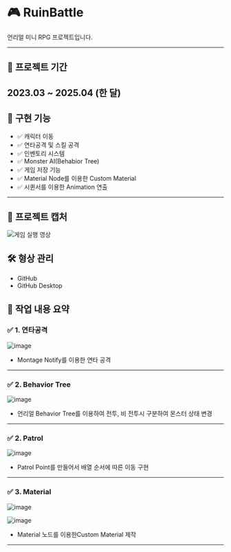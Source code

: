 # 🎮 RuinBattle

언리얼 미니 RPG 프로젝트입니다.


---

## 📆 프로젝트 기간  
**2023.03 ~ 2025.04** (한 달)
---


## 📌 구현 기능

- ✅ 캐릭터 이동 
- ✅ 연타공격 및 스킬 공격
- ✅ 인벤토리 시스템
- ✅ Monster AI(Behabior Tree)
- ✅ 게임 저장 기능
- ✅ Material Node를 이용한 Custom Material
- ✅ 시퀸서를 이용한 Animation 연출

---

## 📸 프로젝트 캡처

![게임 실행 영상](RuinBattle/RuinBattle.gif)



## 🛠️ 형상 관리  
- GitHub  
- GitHub Desktop


## 📌 작업 내용 요약

### ✅ 1. 연타공격
![image](https://github.com/user-attachments/assets/b9524513-f613-461a-b476-67fa7969500f)



- Montage Notify를 이용한 연타 공격

---

### ✅ 2. Behavior Tree 
![image](https://github.com/user-attachments/assets/072196c1-bf9e-40dc-92f9-4e1081d87e2f)


- 언리얼 Behavior Tree를 이용하여 전투, 비 전투시 구분하여 몬스터 상태 변경

---


### ✅ 2. Patrol

![image](https://github.com/user-attachments/assets/53129f49-4807-4e12-92d4-2d498d34c269)



- Patrol Point를 만들어서 배열 순서에 따른 이동 구현

---

### ✅ 3. Material

![image](https://github.com/user-attachments/assets/9e481c7c-d82f-468a-97b1-253b7dba3aab)

![image](https://github.com/user-attachments/assets/3414579c-e595-42e4-a3d9-6aeac533a3e2)


- Material 노드를 이용한Custom Material 제작


---

